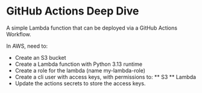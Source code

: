 # GitHub Actions Deep Dive

A simple Lambda function that can be deployed via a GitHub Actions Workflow. 

In AWS, need to:
* Create an S3 bucket
* Create a Lambda function with Python 3.13 runtime 
* Create a role for the lambda (name my-lambda-role)
* Create a cli user with access keys, with permissions to:
** S3
** Lambda
* Update the actions secrets to store the access keys.